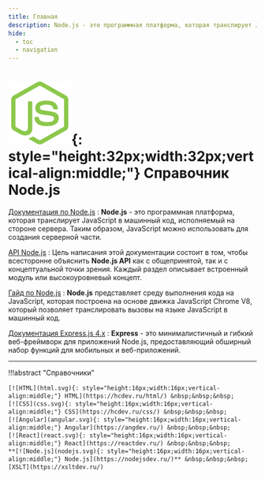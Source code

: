 ```yaml
---
title: Главная
description: Node.js - это программная платформа, которая транслирует JavaScript в машинный код, исполняемый на стороне сервера
hide:
  - toc
  - navigation
---
```


# ![Node.js](./nodejs.svg){: style="height:32px;width:32px;vertical-align:middle;"} Справочник Node.js

<div class="layout layout2" markdown="1">

<div class="cell" markdown="1">

[Документация по Node.js](doc/index.md)
: **Node.js** - это программная платформа, которая транслирует JavaScript в машинный код, исполняемый на стороне сервера. Таким образом, JavaScript можно использовать для создания серверной части.

[API Node.js](api/index.md)
: Цель написания этой документации состоит в том, чтобы всесторонне объяснить **Node.js API** как с общепринятой, так и с концептуальной точки зрения. Каждый раздел описывает встроенный модуль или высокоуровневый концепт.

</div>

<div class="cell" markdown="1">

[Гайд по Node.js](guide/index.md)
: **Node.js** представляет среду выполнения кода на JavaScript, которая построена на основе движка JavaScript Chrome V8, который позволяет транслировать вызовы на языке JavaScript в машинный код.

[Документация Express.js 4.x](expressjs4/index.md)
: **Express** - это минималистичный и гибкий веб-фреймворк для приложений Node.js, предоставляющий обширный набор функций для мобильных и веб-приложений.

</div>

</div>

---

!!!abstract "Справочники"

    [![HTML](html.svg){: style="height:16px;width:16px;vertical-align:middle;"} HTML](https://hcdev.ru/html/) &nbsp;&nbsp;&nbsp;
    [![CSS](css.svg){: style="height:16px;width:16px;vertical-align:middle;"} CSS](https://hcdev.ru/css/) &nbsp;&nbsp;&nbsp;
    [![Angular](angular.svg){: style="height:16px;width:16px;vertical-align:middle;"} Angular](https://angdev.ru/) &nbsp;&nbsp;&nbsp;
    [![React](react.svg){: style="height:16px;width:16px;vertical-align:middle;"} React](https://reactdev.ru/) &nbsp;&nbsp;&nbsp;
    **[![Node.js](nodejs.svg){: style="height:16px;width:16px;vertical-align:middle;"} Node.js](https://nodejsdev.ru/)** &nbsp;&nbsp;&nbsp;
    [XSLT](https://xsltdev.ru/)
